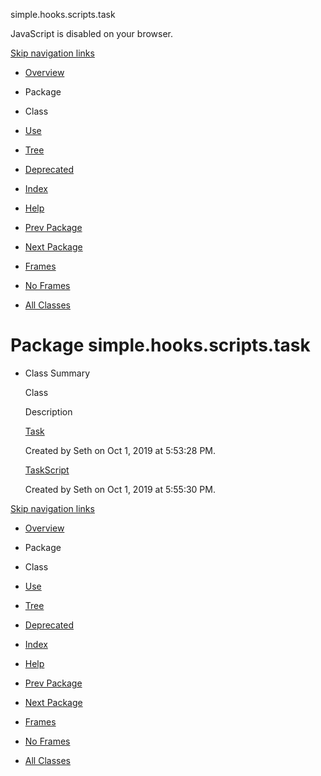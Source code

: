 simple.hooks.scripts.task   <!-- try { if (location.href.indexOf('is-external=true') == -1) { parent.document.title="simple.hooks.scripts.task"; } } catch(err) { } //-->

JavaScript is disabled on your browser.

[Skip navigation links](#skip.navbar.top "Skip navigation links")

*   [Overview](../../../../overview-summary.html)
*   Package
*   Class
*   [Use](package-use.html)
*   [Tree](package-tree.html)
*   [Deprecated](../../../../deprecated-list.html)
*   [Index](../../../../index-files/index-1.html)
*   [Help](../../../../help-doc.html)

*   [Prev Package](../../../../simple/hooks/scripts/listeners/package-summary.html)
*   [Next Package](../../../../simple/hooks/simplebot/package-summary.html)

*   [Frames](../../../../index.html?simple/hooks/scripts/task/package-summary.html)
*   [No Frames](package-summary.html)

*   [All Classes](../../../../allclasses-noframe.html)

<!-- allClassesLink = document.getElementById("allclasses\_navbar\_top"); if(window==top) { allClassesLink.style.display = "block"; } else { allClassesLink.style.display = "none"; } //-->

Package simple.hooks.scripts.task
=================================

*   Class Summary 
    
    Class
    
    Description
    
    [Task](../../../../simple/hooks/scripts/task/Task.html "class in simple.hooks.scripts.task")
    
    Created by Seth on Oct 1, 2019 at 5:53:28 PM.
    
    [TaskScript](../../../../simple/hooks/scripts/task/TaskScript.html "class in simple.hooks.scripts.task")
    
    Created by Seth on Oct 1, 2019 at 5:55:30 PM.
    

[Skip navigation links](#skip.navbar.bottom "Skip navigation links")

*   [Overview](../../../../overview-summary.html)
*   Package
*   Class
*   [Use](package-use.html)
*   [Tree](package-tree.html)
*   [Deprecated](../../../../deprecated-list.html)
*   [Index](../../../../index-files/index-1.html)
*   [Help](../../../../help-doc.html)

*   [Prev Package](../../../../simple/hooks/scripts/listeners/package-summary.html)
*   [Next Package](../../../../simple/hooks/simplebot/package-summary.html)

*   [Frames](../../../../index.html?simple/hooks/scripts/task/package-summary.html)
*   [No Frames](package-summary.html)

*   [All Classes](../../../../allclasses-noframe.html)

<!-- allClassesLink = document.getElementById("allclasses\_navbar\_bottom"); if(window==top) { allClassesLink.style.display = "block"; } else { allClassesLink.style.display = "none"; } //-->